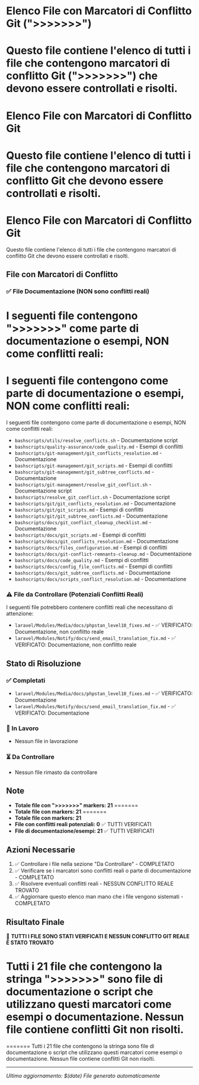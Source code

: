 # Elenco File con Marcatori di Conflitto Git (">>>>>>>")

Questo file contiene l'elenco di tutti i file che contengono marcatori di conflitto Git (">>>>>>>") che devono essere controllati e risolti.
=======
# Elenco File con Marcatori di Conflitto Git 

Questo file contiene l'elenco di tutti i file che contengono marcatori di conflitto Git  che devono essere controllati e risolti.
=======
# Elenco File con Marcatori di Conflitto Git 

Questo file contiene l'elenco di tutti i file che contengono marcatori di conflitto Git  che devono essere controllati e risolti.

## File con Marcatori di Conflitto

### ✅ File Documentazione (NON sono conflitti reali)
I seguenti file contengono ">>>>>>>" come parte di documentazione o esempi, NON come conflitti reali:
=======
I seguenti file contengono  come parte di documentazione o esempi, NON come conflitti reali:
=======
I seguenti file contengono  come parte di documentazione o esempi, NON come conflitti reali:

- `bashscripts/utils/resolve_conflicts.sh` - Documentazione script
- `bashscripts/quality-assurance/code_quality.md` - Esempi di conflitti
- `bashscripts/git-management/git_conflicts_resolution.md` - Documentazione
- `bashscripts/git-management/git_scripts.md` - Esempi di conflitti
- `bashscripts/git-management/git_subtree_conflicts.md` - Documentazione
- `bashscripts/git-management/resolve_git_conflict.sh` - Documentazione script
- `bashscripts/resolve_git_conflict.sh` - Documentazione script
- `bashscripts/git/git_conflicts_resolution.md` - Documentazione
- `bashscripts/git/git_scripts.md` - Esempi di conflitti
- `bashscripts/git/git_subtree_conflicts.md` - Documentazione
- `bashscripts/docs/git_conflict_cleanup_checklist.md` - Documentazione
- `bashscripts/docs/git_scripts.md` - Esempi di conflitti
- `bashscripts/docs/git_conflicts_resolution.md` - Documentazione
- `bashscripts/docs/files_configuration.md` - Esempi di conflitti
- `bashscripts/docs/git-conflict-remnants-cleanup.md` - Documentazione
- `bashscripts/docs/code_quality.md` - Esempi di conflitti
- `bashscripts/docs/config_file_conflicts.md` - Esempi di conflitti
- `bashscripts/docs/git_subtree_conflicts.md` - Documentazione
- `bashscripts/docs/scripts_conflict_resolution.md` - Documentazione

### ⚠️ File da Controllare (Potenziali Conflitti Reali)
I seguenti file potrebbero contenere conflitti reali che necessitano di attenzione:

- `laravel/Modules/Media/docs/phpstan_level10_fixes.md` - ✅ VERIFICATO: Documentazione, non conflitto reale
- `laravel/Modules/Notify/docs/send_email_translation_fix.md` - ✅ VERIFICATO: Documentazione, non conflitto reale

## Stato di Risoluzione

### ✅ Completati
- `laravel/Modules/Media/docs/phpstan_level10_fixes.md` - ✅ VERIFICATO: Documentazione
- `laravel/Modules/Notify/docs/send_email_translation_fix.md` - ✅ VERIFICATO: Documentazione

### 🔄 In Lavoro
- Nessun file in lavorazione

### ⏳ Da Controllare
- Nessun file rimasto da controllare

## Note

- **Totale file con ">>>>>>>" markers: 21**
=======
- **Totale file con  markers: 21**
=======
- **Totale file con  markers: 21**
- **File con conflitti reali potenziali: 0** ✅ TUTTI VERIFICATI
- **File di documentazione/esempi: 21** ✅ TUTTI VERIFICATI

## Azioni Necessarie

1. ✅ Controllare i file nella sezione "Da Controllare" - COMPLETATO
2. ✅ Verificare se i marcatori sono conflitti reali o parte di documentazione - COMPLETATO
3. ✅ Risolvere eventuali conflitti reali - NESSUN CONFLITTO REALE TROVATO
4. ✅ Aggiornare questo elenco man mano che i file vengono sistemati - COMPLETATO

## Risultato Finale

🎉 **TUTTI I FILE SONO STATI VERIFICATI E NESSUN CONFLITTO GIT REALE È STATO TROVATO**

Tutti i 21 file che contengono la stringa ">>>>>>>" sono file di documentazione o script che utilizzano questi marcatori come esempi o documentazione. Nessun file contiene conflitti Git non risolti.
=======
=======
Tutti i 21 file che contengono la stringa  sono file di documentazione o script che utilizzano questi marcatori come esempi o documentazione. Nessun file contiene conflitti Git non risolti.

---
*Ultimo aggiornamento: $(date)*
*File generato automaticamente* 

